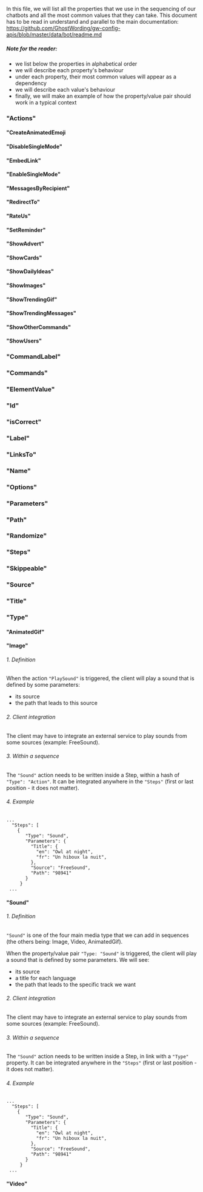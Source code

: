In this file, we will list all the properties that we use in the sequencing of our chatbots and all the most common values that they can take. 
This document has to be read in understand and parallel to the main documentation: https://github.com/GhostWording/gw-config-apis/blob/master/data/bot/readme.md

##### Note for the reader:
- we list below the properties in alphabetical order
- we will describe each property's behaviour
- under each property, their most common values will appear as a dependency
- we will describe each value's behaviour
- finally, we will make an example of how the property/value pair should work in a typical context


### "Actions"

#### "CreateAnimatedEmoji

#### "DisableSingleMode"

#### "EmbedLink"

#### "EnableSingleMode" 

#### "MessagesByRecipient"

#### "RedirectTo"

#### "RateUs"

#### "SetReminder"

#### "ShowAdvert"

#### "ShowCards"

#### "ShowDailyIdeas"

#### "ShowImages"

#### "ShowTrendingGif"

#### "ShowTrendingMessages"

#### "ShowOtherCommands"

#### "ShowUsers"

### "CommandLabel"

### "Commands"

### "ElementValue"

### "Id"

### "isCorrect"

### "Label"

### "LinksTo"

### "Name"

### "Options"

### "Parameters"

### "Path"

### "Randomize"

### "Steps"

### "Skippeable"

### "Source"

### "Title"

### "Type"

#### "AnimatedGif"

#### "Image"

###### 1. Definition

When the action `"PlaySound"` is triggered, the client will play a sound that is defined by some parameters:
- its source
- the path that leads to this source

###### 2. Client integration

The client may have to integrate an external service to play sounds from some sources (example: FreeSound).

###### 3. Within a sequence

The `"Sound"` action needs to be written inside a Step, within a hash of `"Type": "Action"`. It can be integrated anywhere in the `"Steps"` (first or last position - it does not matter).

###### 4. Example

    ...
      "Steps": [
        {
           "Type": "Sound",
           "Parameters": {
             "Title": {
               "en": "Owl at night",
               "fr": "Un hiboux la nuit",
             },
             "Source": "FreeSound",
             "Path": "98941"
           }
         }
     ...


#### "Sound"

###### 1. Definition

`"Sound"` is one of the four main media type that we can add in sequences (the others being: Image, Video, AnimatedGif).

When the property/value pair `"Type: "Sound"` is triggered, the client will play a sound that is defined by some parameters. We will see:
- its source
- a title for each language
- the path that leads to the specific track we want

###### 2. Client integration

The client may have to integrate an external service to play sounds from some sources (example: FreeSound).

###### 3. Within a sequence

The `"Sound"` action needs to be written inside a Step, in link with a `"Type"` property. It can be integrated anywhere in the `"Steps"` (first or last position - it does not matter).

###### 4. Example

    ...
      "Steps": [
        {
           "Type": "Sound",
           "Parameters": {
             "Title": {
               "en": "Owl at night",
               "fr": "Un hiboux la nuit",
             },
             "Source": "FreeSound",
             "Path": "98941"
           }
         }
     ...


#### "Video"



